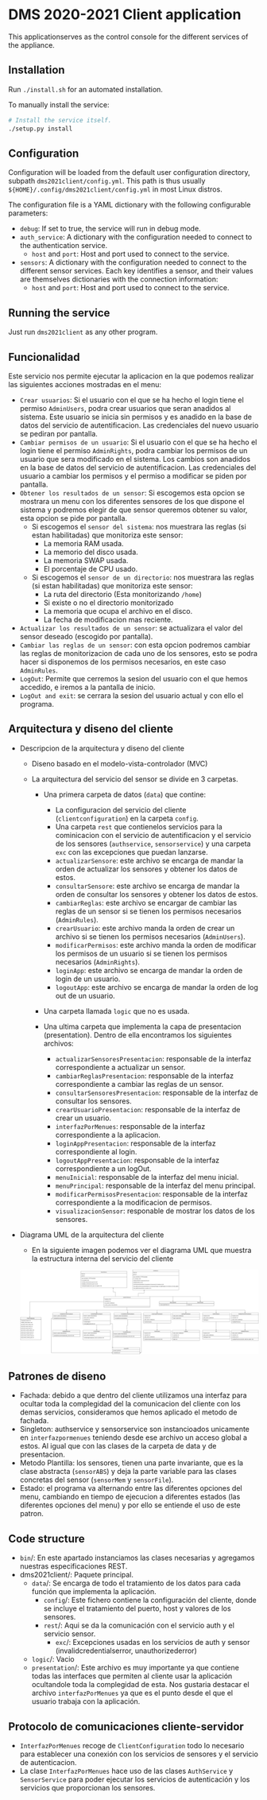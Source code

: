 # DMS 2020-2021 Client application

This applicationserves as the control console for the different services of the appliance.

## Installation

Run `./install.sh` for an automated installation.

To manually install the service:

```bash
# Install the service itself.
./setup.py install
```

## Configuration

Configuration will be loaded from the default user configuration directory, subpath `dms2021client/config.yml`. This path is thus usually `${HOME}/.config/dms2021client/config.yml` in most Linux distros.

The configuration file is a YAML dictionary with the following configurable parameters:

- `debug`: If set to true, the service will run in debug mode.
- `auth_service`: A dictionary with the configuration needed to connect to the authentication service.
  - `host` and `port`: Host and port used to connect to the service.
- `sensors`: A dictionary with the configuration needed to connect to the different sensor services. Each key identifies a sensor, and their values are themselves dictionaries with the connection information:
  - `host` and `port`: Host and port used to connect to the service.

## Running the service

Just run `dms2021client` as any other program.

## Funcionalidad

Este servicio nos permite ejecutar la aplicacion en la que podemos realizar las siguientes acciones mostradas en el menu:

- `Crear usuarios`: Si el usuario con el que se ha hecho el login tiene el permiso `AdminUsers`, podra crear usuarios que seran anadidos al sistema. Este usuario se inicia sin permisos y es anadido en la base de datos del servicio de autentificacion. Las credenciales del nuevo usuario se pediran por pantalla.
- `Cambiar permisos de un usuario`: Si el usuario con el que se ha hecho el login tiene el permiso `AdminRights`, podra cambiar los permisos de un usuario que sera modificado en el sistema. Los cambios son anadidos en la base de datos del servicio de autentificacion. Las credenciales del usuario a cambiar los permisos y el permiso a modificar se piden por pantalla.
- `Obtener los resultados de un sensor`: Si escogemos esta opcion se mostrara un menu con los diferentes sensores de los que dispone el sistema y podremos elegir de que sensor queremos obtener su valor, esta opcion se pide por pantalla. 
  - Si escogemos el `sensor del sistema`: nos muestrara las reglas (si estan habilitadas) que monitoriza este sensor:
    - La memoria RAM usada.
    - La memorio del disco usada.
    - La memoria SWAP usada.
    - El porcentaje de CPU usado.
  - Si escogemos el `sensor de un directorio`: nos muestrara las reglas (si estan habilitadas) que monitoriza este sensor:
    - La ruta del directorio (Esta monitorizando `/home`)
    - Si existe o no el directorio monitorizado
    - La memoria que ocupa el archivo en el disco.
    - La fecha de modificacion mas reciente.
- `Actualizar los resultados de un sensor`: se actualizara el valor del sensor deseado (escogido por pantalla).
- `Cambiar las reglas de un sensor`: con esta opcion podremos cambiar las reglas de monitorizacion de cada uno de los sensores, esto se podra hacer si disponemos de los permisos necesarios, en este caso `AdminRules`.
- `LogOut`: Permite que cerremos la sesion del usuario con el que hemos accedido, e iremos a la pantalla de inicio.
- `LogOut and exit`: se cerrara la sesion del usuario actual y con ello el programa.

## Arquitectura y diseno del cliente

- Descripcion de la arquitectura y diseno del cliente
  
  - Diseno basado en el modelo-vista-controlador (MVC)
  
  - La arquitectura del servicio del sensor se divide en 3 carpetas. 
    - Una primera carpeta de datos (`data`) que contine:
      - La configuracion del servicio del cliente (`clientconfiguration`) en la carpeta `config`.
      - Una carpeta `rest` que contienelos servicios para la cominicacion con el servicio de autentificacion y el servicio de los sensores (`authservice`, `sensorservice`) y una carpeta `exc` con las excepciones que puedan lanzarse.
      - `actualizarSensore`: este archivo se encarga de mandar la orden de actualizar los sensores y obtener los datos de estos.
      - `consultarSensore`: este archivo se encarga de mandar la orden de consultar los sensores y obtener los datos de estos.
      - `cambiarReglas`: este archivo se encargar de cambiar las reglas de un sensor si se tienen los permisos necesarios (`AdminRules`).
      - `crearUsuario`: este archivo manda la orden de crear un archivo si se tienen los permisos necesarios (`AdminUsers`).
      - `modificarPermisos`: este archivo manda la orden de modificar los permisos de un usuario si se tienen los permisos necesarios (`AdminRights`).
      - `loginApp`: este archivo se encarga de mandar la orden de login de un usuario.
      - `logoutApp`: este archivo se encarga de mandar la orden de log out de un usuario.

    - Una carpeta llamada `logic` que no es usada.

    - Una ultima carpeta que implementa la capa de presentacion (presentation). Dentro de ella encontramos los siguientes archivos:
      - `actualizarSensoresPresentacion`: responsable de la interfaz correspondiente a actualizar un sensor.
      - `cambiarReglasPresentacion`: responsable de la interfaz correspondiente a cambiar las reglas de un sensor.
      - `consultarSensoresPresentacion`: responsable de la interfaz de consultar los sensores.
      - `crearUsuarioPresentacion`: responsable de la interfaz de crear un usuario.
      - `interfazPorMenues`: responsable de la interfaz correspondiente a la aplicacion.
      - `loginAppPresentacion`: responsable de la interfaz correspondiente al login.
      - `logoutAppPresentacion`: responsable de la interfaz correspondiente a un logOut.
      - `menuInicial`: responsable de la interfaz del menu inicial.
      - `menuPrincipal`: responsable de la interfaz del menu principal.
      - `modificarPermisosPresentacion`: responsable de la interfaz correspondiente a la modificacion de permisos.
      - `visualizacionSensor`: responable de mostrar los datos de los sensores.
  
- Diagrama UML de la arquitectura del cliente
  - En la siguiente imagen podemos ver el diagrama UML que muestra la estructura interna del servicio del cliente

   ![Alt text](Diagrama_Cliente.png?raw=true "Diagrama UML Cliente")

## Patrones de diseno

- Fachada: debido a que dentro del cliente utilizamos una interfaz para ocultar toda la complegidad del la comunicacion del cliente con los demas servicios, consideramos que hemos aplicado el metodo de fachada.
- Singleton: authservice y sensorservice son instancioados unicamente en `interfazpormenues` teniendo desde ese archivo un acceso global a estos. Al igual que con las clases de la carpeta de data y de presentacion.
- Metodo Plantilla: los sensores, tienen una parte invariante, que es la clase abstracta (`sensorABS`) y deja la parte variable para las clases concretas del sensor (`sensorMem` y `sensorFile`).
- Estado: el programa va alternando entre las diferentes opciones del menu, cambiando en tiempo de ejecucion a diferentes estados (las diferentes opciones del menu) y por ello se entiende el uso de este patron.

## Code structure

- `bin`/: En este apartado instanciamos las clases necesarias y agregamos nuestras especificaciones REST.
- dms2021client/: Paquete principal.
  - `data`/: Se encarga de todo el tratamiento de los datos para cada función que implementa la aplicación.
    - `config`/: Este fichero contiene la configuración del cliente, donde se incluye el tratamiento del puerto, host y valores de los sensores.
    - `rest`/: Aqui se da la comunicación con el servicio auth y el servicio sensor.
      - `exc`/: Excepciones usadas en los servicios de auth y sensor (invalidcredentialserror, unauthorizederror)
  - `logic`/: Vacio
  - `presentation`/: Este archivo es muy importante ya que contiene todas las interfaces que permiten al cliente usar la aplicación ocultandole toda la complegidad de esta. Nos gustaria destacar el archivo `interfazPorMenues` ya que es el punto desde el que el usuario trabaja con la aplicación.

## Protocolo de comunicaciones cliente-servidor

  - `InterfazPorMenues` recoge de `ClientConfiguration` todo lo necesario para establecer una conexión con los  servicios de sensores y el servicio de autenticacion.
  - La clase `InterfazPorMenues` hace uso de las clases `AuthService` y `SensorService` para poder ejecutar los servicios de autenticación y los servicios que proporcionan los sensores.
